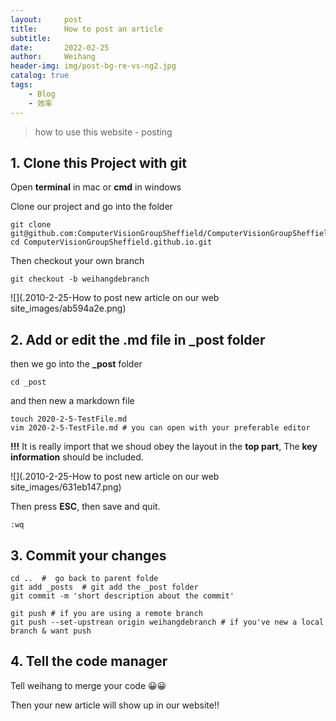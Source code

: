 ```yaml
---
layout:     post
title:      How to post an article
subtitle:   
date:       2022-02-25
author:     Weihang
header-img: img/post-bg-re-vs-ng2.jpg
catalog: true
tags:
    - Blog
    - 效率
---
```


>how to use this website - posting 

## 1. Clone this Project with git

Open  **terminal** in mac or **cmd** in windows

Clone our project and go into the folder

```shell
git clone git@github.com:ComputerVisionGroupSheffield/ComputerVisionGroupSheffield.github.io.git
cd ComputerVisionGroupSheffield.github.io.git
```

Then checkout your own branch
```shell
git checkout -b weihangdebranch
```

![](.2010-2-25-How to post new article on our web site_images/ab594a2e.png)

## 2. Add or edit the .md file in _post folder

then we go into the **_post** folder

```shell
cd _post
```

and then new a markdown file 

```shell
touch 2020-2-5-TestFile.md
vim 2020-2-5-TestFile.md # you can open with your preferable editor
```

**!!!**  It is really import that we shoud obey the layout in the **top part**, The **key information** should be included. 


![](.2010-2-25-How to post new article on our web site_images/631eb147.png)

Then press **ESC**, then save and quit.

```shell
:wq
```



## 3. Commit your changes

```shell
cd ..  #  go back to parent folde
git add _posts  # git add the _post folder
git commit -m 'short description about the commit'
```

```shell
git push # if you are using a remote branch
git push --set-upstrean origin weihangdebranch # if you've new a local branch & want push
```

## 4. Tell the code manager 
Tell weihang to merge your code 😀😀

Then your new article will show up in our website!!